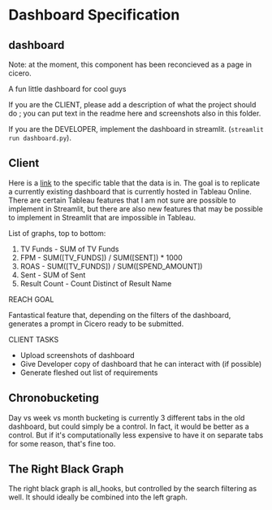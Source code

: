 # Dashboard Specification

## dashboard

Note: at the moment, this component has been reconcieved as a page in cicero.

A fun little dashboard for cool guys

If you are the CLIENT, please add a description of what the project should do ; you can put text in the readme here and screenshots also in this folder.

If you are the DEVELOPER, implement the dashboard in streamlit. (`streamlit run dashboard.py`).

## Client

Here is a [link](https://dbc-ca8d208b-aaa9.cloud.databricks.com/explore/data/main/hook_reporting/hook_data_prod?o=8188181812650195) to the specific table that the data is in. The goal is to replicate a currently existing dashboard that is currently hosted in Tableau Online. There are certain Tableau features that I am not sure are possible to implement in Streamlit, but there are also new features that may be possible to implement in Streamlit that are impossible in Tableau. 

List of graphs, top to bottom:
1. TV Funds - SUM of TV Funds
2. FPM - SUM([TV_FUNDS]) / SUM([SENT]) * 1000
3. ROAS - SUM([TV_FUNDS]) / SUM([SPEND_AMOUNT])
4. Sent - SUM of Sent
5. Result Count - Count Distinct of Result Name

REACH GOAL

Fantastical feature that, depending on the filters of the dashboard, generates a prompt in Cicero ready to be submitted.

CLIENT TASKS

- Upload screenshots of dashboard
- Give Developer copy of dashboard that he can interact with (if possible)
- Generate fleshed out list of requirements

## Chronobucketing

Day vs week vs month bucketing is currently 3 different tabs in the old dashboard, but could simply be a control. In fact, it would be better as a control. But if it's computationally less expensive to have it on separate tabs for some reason, that's fine too.

## The Right Black Graph
The right black graph is all_hooks, but controlled by the search filtering as well. It should ideally be combined into the left graph.


